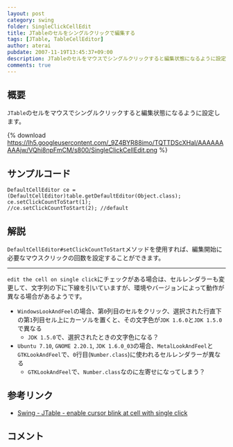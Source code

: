 ```yaml
---
layout: post
category: swing
folder: SingleClickCellEdit
title: JTableのセルをシングルクリックで編集する
tags: [JTable, TableCellEditor]
author: aterai
pubdate: 2007-11-19T13:45:37+09:00
description: JTableのセルをマウスでシングルクリックすると編集状態になるように設定します。
comments: true
---
```

## 概要
`JTable`のセルをマウスでシングルクリックすると編集状態になるように設定します。

{% download https://lh5.googleusercontent.com/_9Z4BYR88imo/TQTTDScXHaI/AAAAAAAAAjw/VQhi8npFmCM/s800/SingleClickCellEdit.png %}

## サンプルコード
<pre class="prettyprint"><code>DefaultCellEditor ce = (DefaultCellEditor)table.getDefaultEditor(Object.class);
ce.setClickCountToStart(1);
//ce.setClickCountToStart(2); //default
</code></pre>

## 解説
`DefaultCellEditor#setClickCountToStart`メソッドを使用すれば、編集開始に必要なマウスクリックの回数を設定することができます。

- - - -
`edit the cell on single click`にチェックがある場合は、セルレンダラーも変更して、文字列の下に下線を引いていますが、環境やバージョンによって動作が異なる場合があるようです。

- `WindowsLookAndFeel`の場合、第`0`列目のセルをクリック、選択された行直下の第`1`列目セル上にカーソルを置くと、その文字色が`JDK 1.6.0`と`JDK 1.5.0`で異なる
    - `JDK 1.5.0`で、選択されたときの文字色になる？
- `Ubuntu 7.10`, `GNOME 2.20.1`, `JDK 1.6.0_03`の場合、`MetalLookAndFeel`と`GTKLookAndFeel`で、`0`行目(`Number.class`)に使われるセルレンダラーが異なる
    - `GTKLookAndFeel`で、`Number.class`なのに左寄せになってしまう？

<!-- dummy comment line for breaking list -->

## 参考リンク
- [Swing - JTable - enable cursor blink at cell with single click](https://forums.oracle.com/thread/1367289)

<!-- dummy comment line for breaking list -->

## コメント
